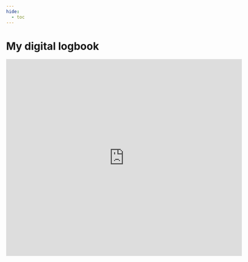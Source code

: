 ```yaml
---
hide:
  - toc
---
```


# My digital logbook

 <iframe align="top" frameborder="0" height="535" scrolling="no" src="https://logbook.qrz.com/lbstat/NV9P/" width="640"></iframe> 